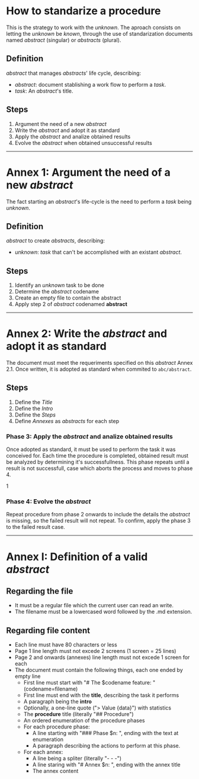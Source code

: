 # How to standarize a procedure

This is the strategy to work with the *unknown*. The aproach consists on
letting the *unknown* be *known*, through the use of standarization
documents named *abstract* (singular) or *abstracts* (plural).

## Definition

*abstract* that manages *abstracts*' life cycle, describing:

- *abstract*: document stablishing a work flow to perform a *task*.
- *task*: An *abstract*'s title.

## Steps

1. Argument the need of a new *abstract*
2. Write the *abstract* and adopt it as standard
3. Apply the *abstract* and analize obtained results
4. Evolve the *abstract* when obtained unsuccessful results

- - -

# Annex 1: Argument the need of a new *abstract*

The fact starting an *abstract*'s life-cycle is the need to perform a
*task* being *unknown*.

## Definition

*abstract* to create *abstracts*, describing:

- *unknown*: *task* that can't be accomplished with an existant *abstract*.

## Steps

1. Identify an *unknown* task to be done
2. Determine the *abstract* codename
3. Create an empty file to contain the abstract
4. Apply step 2 of *abstract* codenamed **abstract**

- - -

# Annex 2: Write the *abstract* and adopt it as standard

The document must meet the requeriments specified on this *abstract* Annex 2.1.
Once written, it is adopted as standard when  commited to `abc/abstract`.

## Steps

1. Define the *Title*
2. Define the *Intro*
3. Define the *Steps*
5. Define *Annexes* as *abstracts* for each step

### Phase 3: Apply the *abstract* and analize obtained results

Once adopted as standard, it must be used to perform the task it was conceived
for. Each time the procedure is completed, obtained result must be analyzed by
determining it's successfullness. This phase repeats until a result is not
successfull, case which aborts the process and moves to phase 4.

1

### Phase 4: Evolve the *abstract*

Repeat procedure from phase 2 onwards to include the details the *abstract* is
missing, so the failed result will not repeat. To confirm, apply the phase 3
to the failed result case.

- - -

# Annex I: Definition of a valid *abstract*

## Regarding the file

- It must be a regular file which the current user can read an write.
- The filename must be a lowercased word followed by the .md extension.

## Regarding file content

- Each line must have 80 characters or less
- Page 1 line length must not excede 2 screens (1 screen = 25 lines)
- Page 2 and onwards (annexes) line length must not excede 1 screen for each
- The document must contain the following things, each one ended by empty line
  - First line must start with "# The $codename feature: " (codename=filename)
  - First line must end with the **title**, describing the task it performs
  - A paragraph being the **intro**
  - Optionally, a one-line quote ("> Value {data}") with statistics
  - The **procedure** title (literally "## Procedure")
  - An ordered enumeration of the procedure phases
  - For each procedure phase:
    - A line starting with "### Phase $n: ", ending with the text at enumeration
    - A paragraph describing the actions to perform at this phase.
  - For each annex:
    - A line being a spliter (literally "- - -")
    - A line staring with "# Annex $n: ", ending with the annex title
    - The annex content
